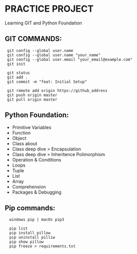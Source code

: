 # PRACTICE PROJECT

Learning GIT and Python Foundation

## GIT COMMANDS:

```
 git config --global user.name
 git config --global user.name "your_name"
 git config --global user.email "your_email@example.com"
 git init

 git status
 git add .
 git commit -m "feat: Initial Setup"

 git remote add origin https://github_address
 git push origin master
 git pull origin master
```

## Python Foundation:

- Primitive Variables
- Function
- Object
- Class about
- Class deep dive > Encapsulation
- Class deep dive > Inheritence Polimorphism
- Operation & Conditions
- Loops
- Tuple
- List
- Array
- Comprehension
- Packages & Debugging

## Pip commands:

```
  windows pip | macOs pip3

  pip list
  pip install pillow
  pip uninstall pilliw
  pip show pillow
  pip freeze > requirements.txt

```
